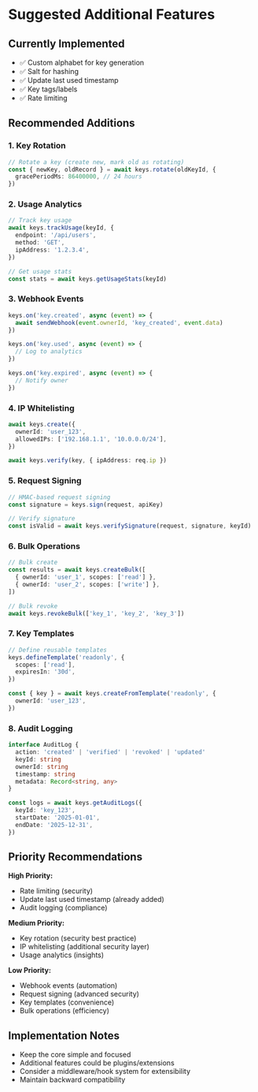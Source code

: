 # Suggested Additional Features

## Currently Implemented
- ✅ Custom alphabet for key generation
- ✅ Salt for hashing
- ✅ Update last used timestamp
- ✅ Key tags/labels
- ✅ Rate limiting

## Recommended Additions

### 1. Key Rotation
```typescript
// Rotate a key (create new, mark old as rotating)
const { newKey, oldRecord } = await keys.rotate(oldKeyId, {
  gracePeriodMs: 86400000, // 24 hours
})
```

### 2. Usage Analytics
```typescript
// Track key usage
await keys.trackUsage(keyId, {
  endpoint: '/api/users',
  method: 'GET',
  ipAddress: '1.2.3.4',
})

// Get usage stats
const stats = await keys.getUsageStats(keyId)
```

### 3. Webhook Events
```typescript
keys.on('key.created', async (event) => {
  await sendWebhook(event.ownerId, 'key_created', event.data)
})

keys.on('key.used', async (event) => {
  // Log to analytics
})

keys.on('key.expired', async (event) => {
  // Notify owner
})
```

### 4. IP Whitelisting
```typescript
await keys.create({
  ownerId: 'user_123',
  allowedIPs: ['192.168.1.1', '10.0.0.0/24'],
})

await keys.verify(key, { ipAddress: req.ip })
```

### 5. Request Signing
```typescript
// HMAC-based request signing
const signature = keys.sign(request, apiKey)

// Verify signature
const isValid = await keys.verifySignature(request, signature, keyId)
```

### 6. Bulk Operations
```typescript
// Bulk create
const results = await keys.createBulk([
  { ownerId: 'user_1', scopes: ['read'] },
  { ownerId: 'user_2', scopes: ['write'] },
])

// Bulk revoke
await keys.revokeBulk(['key_1', 'key_2', 'key_3'])
```

### 7. Key Templates
```typescript
// Define reusable templates
keys.defineTemplate('readonly', {
  scopes: ['read'],
  expiresIn: '30d',
})

const { key } = await keys.createFromTemplate('readonly', {
  ownerId: 'user_123',
})
```

### 8. Audit Logging
```typescript
interface AuditLog {
  action: 'created' | 'verified' | 'revoked' | 'updated'
  keyId: string
  ownerId: string
  timestamp: string
  metadata: Record<string, any>
}

const logs = await keys.getAuditLogs({
  keyId: 'key_123',
  startDate: '2025-01-01',
  endDate: '2025-12-31',
})
```

## Priority Recommendations

**High Priority:**
- Rate limiting (security)
- Update last used timestamp (already added)
- Audit logging (compliance)

**Medium Priority:**
- Key rotation (security best practice)
- IP whitelisting (additional security layer)
- Usage analytics (insights)

**Low Priority:**
- Webhook events (automation)
- Request signing (advanced security)
- Key templates (convenience)
- Bulk operations (efficiency)

## Implementation Notes

- Keep the core simple and focused
- Additional features could be plugins/extensions
- Consider a middleware/hook system for extensibility
- Maintain backward compatibility

